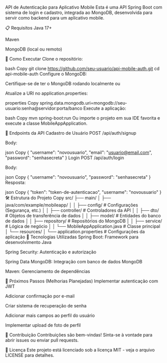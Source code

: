 API de Autenticação para Aplicativo Mobile
Esta é uma API Spring Boot com sistema de login e cadastro, integrada ao MongoDB, desenvolvida para servir como backend para um aplicativo mobile.

📋 Requisitos
Java 17+

Maven

MongoDB (local ou remoto)

🚀 Como Executar
Clone o repositório:

bash
Copy
git clone https://github.com/seu-usuario/api-mobile-auth.git
cd api-mobile-auth
Configure o MongoDB:

Certifique-se de ter o MongoDB rodando localmente ou

Atualize a URI no application.properties:

properties
Copy
spring.data.mongodb.uri=mongodb://seu-usuario:senha@servidor:porta/banco
Execute a aplicação:

bash
Copy
mvn spring-boot:run
Ou importe o projeto em sua IDE favorita e execute a classe MobileAppApplication.

🔐 Endpoints da API
Cadastro de Usuário
POST /api/auth/signup

Body:

json
Copy
{
  "username": "novousuario",
  "email": "usuario@email.com",
  "password": "senhasecreta"
}
Login
POST /api/auth/login

Body:

json
Copy
{
  "username": "novousuario",
  "password": "senhasecreta"
}
Resposta:

json
Copy
{
  "token": "token-de-autenticacao",
  "username": "novousuario"
}
🛠️ Estrutura do Projeto
Copy
src/
├── main/
│   ├── java/com/example/mobileapp/
│   │   ├── config/          # Configurações (Segurança, etc.)
│   │   ├── controller/      # Controladores da API
│   │   ├── dto/             # Objetos de transferência de dados
│   │   ├── model/           # Entidades do banco de dados
│   │   ├── repository/      # Repositórios do MongoDB
│   │   ├── service/         # Lógica de negócio
│   │   └── MobileAppApplication.java  # Classe principal
│   └── resources/
│       └── application.properties  # Configurações da aplicação
🔧 Tecnologias Utilizadas
Spring Boot: Framework para desenvolvimento Java

Spring Security: Autenticação e autorização

Spring Data MongoDB: Integração com banco de dados MongoDB

Maven: Gerenciamento de dependências

📌 Próximos Passos (Melhorias Planejadas)
Implementar autenticação com JWT

Adicionar confirmação por e-mail

Criar sistema de recuperação de senha

Adicionar mais campos ao perfil do usuário

Implementar upload de foto de perfil

🤝 Contribuição
Contribuições são bem-vindas! Sinta-se à vontade para abrir issues ou enviar pull requests.

📄 Licença
Este projeto está licenciado sob a licença MIT - veja o arquivo LICENSE para detalhes.
